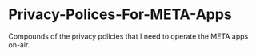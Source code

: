 # Privacy-Polices-For-META-Apps
Compounds of the privacy policies that I need to operate the META apps on-air.
